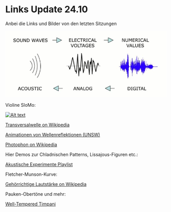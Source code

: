 # Links Update 24.10

Anbei die Links und Bilder von den letzten Sitzungen

![pic](adc_dac.jpg)

Violine SloMo:

[![Alt text](https://img.youtube.com/vi/6JeyiM0YNo4/0.jpg)](https://youtu.be/6JeyiM0YNo4?si=q417wZlJiomKyDhF)

[Transversalwelle on Wikipedia](https://de.wikipedia.org/wiki/Transversalwelle)

[Animationen von Wellenreflektionen (UNSW)](https://www.animations.physics.unsw.edu.au/waves-sound/travelling-waves/index.html)

[Photophon on Wikipedia](https://de.wikipedia.org/wiki/Photophon)

Hier Demos zur Chladnischen Patterns, Lissajous-Figuren etc.:

[Akustische Experimente Playlist](https://www.youtube.com/playlist?list=PLslExxbg3O-fAeclmcjO0LId_xADwxalv)

Fletcher-Munson-Kurve:

[Gehörrichtige Lautstärke on Wikipedia](https://de.wikipedia.org/wiki/Geh%C3%B6rrichtige_Lautst%C3%A4rke)

Pauken-Obertöne und mehr:

[Well-Tempered Timpani](https://wtt.pauken.org/)